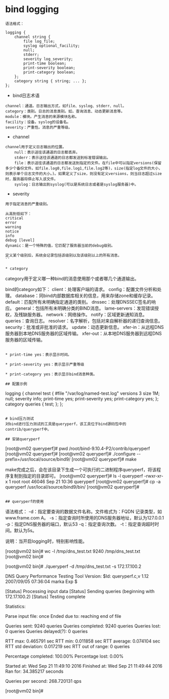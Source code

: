 # bind logging

```
语法格式：

logging {
    channel string {
        file log_file;
        syslog optional_facility;
        null;
        stderr;
        severity log_severity;
        print-time boolean;
        print-severity boolean;
        print-category boolean;
    };
    category string { string; ... };
};

```

* bind日志术语
```
channel：通道。日志输出方式，如file、syslog、stderr、null。
category：类别。日志的消息类别。如，查询消息、动态更新消息等。
module：模块。产生消息的来源模块名称。
facility：设备。syslog的设备名。
severity：严重性。消息的严重等级。
```

* channel
```
channel用于定义日志输出的位置。
	null：表示送往该通道的日志都丢弃。
	stderr：表示送往该通道的日志都发送到标准错误输出。
	file：表示送往该通道的日志都发送到指定的文件。在file中可以指定versions(保留多少个备份文件。如file.log0,file.log1,file.log2等)，size(指定log文件的大小，则表示单个日志文件的大小。)。如果定义了size，则没有定义versions，则当日志超过size时，服务器将停止写入该文件。
	syslog：日志输出到syslog(可以是系统日志或者是syslog服务器)中。
```

* severity
```
用于指定消息的严重级别。

从高到低如下：
critical
error
warning
notice
info
debug [level]
dynamic：是一个特殊的值，它匹配了服务器当前的debug级别。

定义某个级别后，系统会记录包括该级别以及该级别以上的所有消息。
``

* category
```
category用于定义哪一种bind的消息使用那个或者哪几个通道输出。

bind的category如下：
client：处理客户端的请求。
config：配置文件分析和处理。
database：同bind内部数据库相关的信息，用来存储zone和缓存记录。
default：匹配所有未明确指定通道的类别。
dnssec：处理DNSSEC签名的响应。
general：包括所有未明确分类的BIND消息。
lame-servers：发现错误授权，及残缺服务器。
network：网络操作。
notify：区域更新通知消息。
queries：查询日志。
resolver：名字解析，包括对来自解析器的递归查询信息。
security：批准或非批准的请求。
update：动态更新信息。
xfer-in：从远程DNS服务器到本地DNS服务器的区域传输。
xfer-out：从本地DNS服务器到远程DNS服务器的区域传输。
```

* print-time yes：表示显示时间。

* print-severity yes：表示显示严重等级

* print-category yes：表示显示bind消息种类。

## 配置示例
```
logging {
	channel test {
		#file "/var/log/named-test.log" versions 3 size 1M;
		null;
		severity info;
		print-time yes;
		print-severity yes;
		print-category yes;
	};
	category queries { test; };
};

```

# bind压力测试
对bind进行压力测试的工具是queryperf，该工具位于bind源码包中的contrib/queryperf中。

## 安装queryperf
```
[root@vm02 queryperf]# pwd
/root/bind-9.10.4-P2/contrib/queryperf
[root@vm02 queryperf]#
[root@vm02 queryperf]# ./configure --prefix=/usr/local/source/bind9/
[root@vm02 queryperf]# make

make完成之后，会在该目录下生成一个可执行的二进制程序queryperf，将该程序复制到指定的目录即可。
[root@vm02 queryperf]# ls -l queryperf
-rwxr-xr-x 1 root root 46046 Sep 21 10:36 queryperf
[root@vm02 queryperf]# cp -a queryperf /usr/local/source/bind9/bin/
[root@vm02 queryperf]# 

```

## queryperf的使用
```
语法格式：
-d：指定要查询的数据文件名称。文件格式为：FQDN 记录类型，如www.frame.com A。
-s：指定查询时所使用的DNS服务器地址，默认为127.0.0.1
-p：指定DNS服务器的端口，默认53
-q：指定查询次数。
-t：指定查询超时时间。默认为5s。


说明：当开启logging时，特别影响性能。

[root@vm02 bin]# wc -l /tmp/dns_test.txt 
9240 /tmp/dns_test.txt
[root@vm02 bin]# 


[root@vm02 bin]# ./queryperf -d /tmp/dns_test.txt -s 172.17.100.2

DNS Query Performance Testing Tool
Version: $Id: queryperf.c,v 1.12 2007/09/05 07:36:04 marka Exp $

[Status] Processing input data
[Status] Sending queries (beginning with 172.17.100.2)
[Status] Testing complete

Statistics:

  Parse input file:     once
  Ended due to:         reaching end of file

  Queries sent:         9240 queries
  Queries completed:    9240 queries
  Queries lost:         0 queries
  Queries delayed(?):   0 queries

  RTT max:         	0.465791 sec
  RTT min:              0.011858 sec
  RTT average:          0.074104 sec
  RTT std deviation:    0.017219 sec
  RTT out of range:     0 queries

  Percentage completed: 100.00%
  Percentage lost:        0.00%

  Started at:           Wed Sep 21 11:49:10 2016
  Finished at:          Wed Sep 21 11:49:44 2016
  Ran for:              34.385217 seconds

  Queries per second:   268.720131 qps

[root@vm02 bin]#
```

